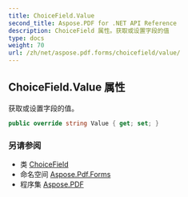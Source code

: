 ```yaml
---
title: ChoiceField.Value
second_title: Aspose.PDF for .NET API Reference
description: ChoiceField 属性。获取或设置字段的值
type: docs
weight: 70
url: /zh/net/aspose.pdf.forms/choicefield/value/
---
```

## ChoiceField.Value 属性

获取或设置字段的值。

```csharp
public override string Value { get; set; }
```

### 另请参阅

* 类 [ChoiceField](../)
* 命名空间 [Aspose.Pdf.Forms](../../../aspose.pdf.forms/)
* 程序集 [Aspose.PDF](../../../)